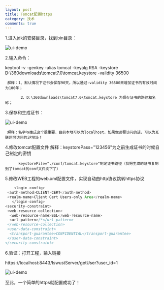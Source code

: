 ```yaml
---
layout: post
title: Tomcat配置https
category: 技术
comments: true
---
```


1.进入jdk的安装目录，找到bin目录：

![ui-demo](https://github.com/1011641270/blog/blob/gh-pages/images/039.png?raw=true)

2.输入命令：

  keytool -v -genkey -alias tomcat -keyalg RSA -keystore D:\360downloads\tomcat7.0\tomcat.keystore  -validity 36500
  
     解释：1、默认情况下证书会保存90天，所以通过-validity 36500来增加证书的有效时间为100年；

           2、D:\360downloads\tomcat7.0\tomcat.keystore 为保存证书的路径和名称；

3.保存和生成证书：

![ui-demo](https://github.com/1011641270/blog/blob/gh-pages/images/040.png?raw=true)

     解释：名字与姓氏这个很重要，目前本地可以为localhost，如果像远程访问的话，可以为互联网可访问的iP地址！
     
4.修改tomcat配置文件
 <Connector SSLEnabled="true" clientAuth="false" keystoreFile="./conf/tomcat.keystore" keystorePass="123456" maxThreads="150" port="8443" protocol="org.apache.coyote.http11.Http11Protocol" scheme="https" secure="true" sslProtocol="TLS"/>
    解释：keystorePass="123456"为之前生成证书的时候自己制定的密钥
    
          keystoreFile="./conf/tomcat.keystore"制定证书路径（我把生成的证书复制到了tomcat的conf文件夹下了）
          
5.修改WEB工程的web.xml配置文件，实现自动由http协议跳转https协议

```java
	<login-config>
 <auth-method>CLIENT-CERT</auth-method>
 <realm-name>Client Cert Users-only Area</realm-name>
   </login-config>
<security-constraint>
 <web-resource-collection>
  <web-resource-name>SSL</web-resource-name>
  <url-pattern>/*</url-pattern>
 </web-resource-collection>
 <user-data-constraint>
  <transport-guarantee>CONFIDENTIAL</transport-guarantee>
 </user-data-constraint>
</security-constraint>
```

6.验证：打开工程，输入链接

 https://localhost:8443/IswustServer/getUser?user_id=1

![ui-demo](https://github.com/1011641270/blog/blob/gh-pages/images/041.png?raw=true)

至此，一个简单的https就配置成功了！
          
